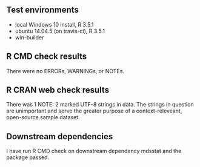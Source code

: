 ## Test environments
* local Windows 10 install, R 3.5.1
* ubuntu 14.04.5 (on travis-ci), R 3.5.1
* win-builder

## R CMD check results
There were no ERRORs, WARNINGs, or NOTEs.

## R CRAN web check results
There was 1 NOTE: 2 marked UTF-8 strings in data.
The strings in question are unimportant and serve the greater purpose of a context-releveant, open-source sample dataset.

## Downstream dependencies
I have run R CMD check on downstream dependency mdsstat and the package passed.
